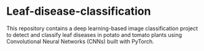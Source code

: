 # Leaf-disease-classification
This repository contains a deep learning-based image classification project to detect and classify leaf diseases in potato and tomato plants using Convolutional Neural Networks (CNNs) built with PyTorch.
